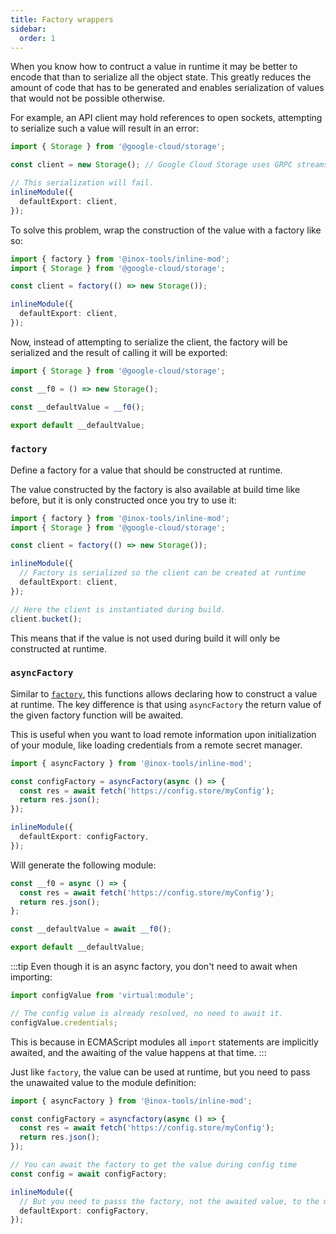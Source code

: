 ```yaml
---
title: Factory wrappers
sidebar:
  order: 1
---
```


When you know how to contruct a value in runtime it may be better to encode that than to serialize all the object state. This greatly reduces the amount of code that has to be generated and enables serialization of values that would not be possible otherwise.

For example, an API client may hold references to open sockets, attempting to serialize such a value will result in an error:

```ts
import { Storage } from '@google-cloud/storage';

const client = new Storage(); // Google Cloud Storage uses GRPC streams, holding an open socket.

// This serialization will fail.
inlineModule({
  defaultExport: client,
});
```

To solve this problem, wrap the construction of the value with a factory like so:

```ts
import { factory } from '@inox-tools/inline-mod';
import { Storage } from '@google-cloud/storage';

const client = factory(() => new Storage());

inlineModule({
  defaultExport: client,
});
```

Now, instead of attempting to serialize the client, the factory will be serialized and the result of calling it will be exported:

```js
import { Storage } from '@google-cloud/storage';

const __f0 = () => new Storage();

const __defaultValue = __f0();

export default __defaultValue;
```

### `factory`

Define a factory for a value that should be constructed at runtime.

The value constructed by the factory is also available at build time like before, but it is only constructed once you try to use it:

```ts
import { factory } from '@inox-tools/inline-mod';
import { Storage } from '@google-cloud/storage';

const client = factory(() => new Storage());

inlineModule({
  // Factory is serialized so the client can be created at runtime
  defaultExport: client,
});

// Here the client is instantiated during build.
client.bucket();
```

This means that if the value is not used during build it will only be constructed at runtime.

### `asyncFactory`

Similar to [`factory`](#factory), this functions allows declaring how to construct a value at runtime. The key difference is that using `asyncFactory` the return value of the given factory function will be awaited.

This is useful when you want to load remote information upon initialization of your module, like loading credentials from a remote secret manager.

```ts
import { asyncFactory } from '@inox-tools/inline-mod';

const configFactory = asyncFactory(async () => {
  const res = await fetch('https://config.store/myConfig');
  return res.json();
});

inlineModule({
  defaultExport: configFactory,
});
```

Will generate the following module:

```js
const __f0 = async () => {
  const res = await fetch('https://config.store/myConfig');
  return res.json();
};

const __defaultValue = await __f0();

export default __defaultValue;
```

:::tip
Even though it is an async factory, you don't need to await when importing:

```ts
import configValue from 'virtual:module';

// The config value is already resolved, no need to await it.
configValue.credentials;
```

This is because in ECMAScript modules all `import` statements are implicitly awaited, and the awaiting of the value happens at that time.
:::

Just like `factory`, the value can be used at runtime, but you need to pass the unawaited value to the module definition:

```ts
import { asyncFactory } from '@inox-tools/inline-mod';

const configFactory = asyncfactory(async () => {
  const res = await fetch('https://config.store/myConfig');
  return res.json();
});

// You can await the factory to get the value during config time
const config = await configFactory;

inlineModule({
  // But you need to passs the factory, not the awaited value, to the module definition
  defaultExport: configFactory,
});
```
